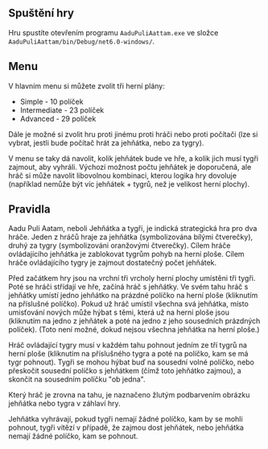 ## Spuštění hry

Hru spustíte otevřením programu `AaduPuliAattam.exe` ve složce `AaduPuliAattam/bin/Debug/net6.0-windows/`. 

## Menu

V hlavním menu si můžete zvolit tři herní plány:

- Simple - 10 políček
- Intermediate - 23 políček
- Advanced - 29 políček

Dále je možné si zvolit hru proti jinému proti hráči nebo proti počítači (lze si vybrat, jestli bude počítač hrát za jehňátka, nebo za tygry).

V menu se taky dá navolit, kolik jehňátek bude ve hře, a kolik jich musí tygři zajmout, aby vyhráli. Výchozí možnost počtu jehňátek je doporučená, ale hráč si může navolit libovolnou kombinaci, kterou logika hry dovoluje (například nemůže být víc jehňátek + tygrů, než je velikost herní plochy).

## Pravidla

Aadu Puli Aatam, neboli Jehňátka a tygři, je indická strategická hra pro dva hráče. Jeden z hráčů hraje za jehňátka (symbolizována bílými čtverečky), druhý za tygry (symbolizováni oranžovými čtverečky). Cílem hráče ovládajícího jehňátka je zablokovat tygrům pohyb na herní ploše. Cílem hráče ovládajícího tygry je zajmout dostatečný počet jehňátek.

Před začátkem hry jsou na vrchní tři vrcholy herní plochy umístěni tři tygři. Poté se hráči střídají ve hře, začíná hráč s jehňátky. Ve svém tahu hráč s jehňátky umístí jedno jehňátko na prázdné políčko na herní ploše (kliknutím na příslušné políčko). Pokud už hráč umístil všechna svá jehňátka, místo umisťování nových může hýbat s těmi, která už na herní ploše jsou (kliknutím na jedno z jehňátek a poté na jedno z jeho sousedních prázdných políček). (Toto není možné, dokud nejsou všechna jehňátka na herní ploše.)

Hráč ovládající tygry musí v každém tahu pohnout jedním ze tří tygrů na herní ploše (kliknutím na příslušného tygra a poté na políčko, kam se má tygr pohnout). Tygři se mohou hýbat buď na sousední volné políčko, nebo přeskočit sousední políčko s jehňátkem (čímž toto jehňátko zajmou), a skončit na sousedním políčku "ob jedna".

Který hráč je zrovna na tahu, je naznačeno žlutým podbarvením obrázku jehňátka nebo tygra v záhlaví hry.

Jehňátka vyhrávají, pokud tygři nemají žádné políčko, kam by se mohli pohnout, tygři vítězí v případě, že zajmou dost jehňátek, nebo jehňátka nemají žádné políčko, kam se pohnout.